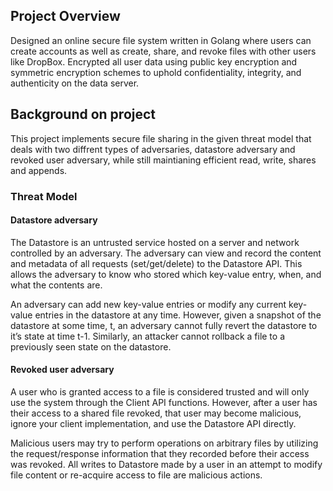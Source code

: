 ## Project Overview
Designed an online secure file system written in Golang where users can create accounts as well as create, share,
and revoke files with other users like DropBox. Encrypted all user data using public key encryption and symmetric
encryption schemes to uphold confidentiality, integrity, and authenticity on the data server.

## Background on project
This project implements secure file sharing in the given threat model that deals with two diffrent types of adversaries, datastore adversary and revoked user adversary, while still maintianing efficient read, write, shares and appends.

### Threat Model
#### Datastore adversary 
The Datastore is an untrusted service hosted on a server and network controlled by an adversary. The adversary can view and record the content and metadata of all requests (set/get/delete) to the Datastore API. This allows the adversary to know who stored which key-value entry, when, and what the contents are.

An adversary can add new key-value entries or modify any current key-value entries in the datastore at any time. However, given a snapshot of the datastore at some time, t, an adversary cannot fully revert the datastore to it’s state at time t-1. Similarly, an attacker cannot rollback a file to a previously seen state on the datastore.

#### Revoked user adversary
A user who is granted access to a file is considered trusted and will only use the system through the Client API functions. However, after a user has their access to a shared file revoked, that user may become malicious, ignore your client implementation, and use the Datastore API directly.

Malicious users may try to perform operations on arbitrary files by utilizing the request/response information that they recorded before their access was revoked. All writes to Datastore made by a user in an attempt to modify file content or re-acquire access to file are malicious actions.


